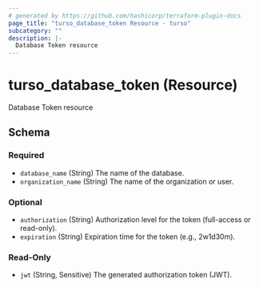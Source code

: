 ```yaml
---
# generated by https://github.com/hashicorp/terraform-plugin-docs
page_title: "turso_database_token Resource - turso"
subcategory: ""
description: |-
  Database Token resource
---
```


# turso_database_token (Resource)

Database Token resource



<!-- schema generated by tfplugindocs -->
## Schema

### Required

- `database_name` (String) The name of the database.
- `organization_name` (String) The name of the organization or user.

### Optional

- `authorization` (String) Authorization level for the token (full-access or read-only).
- `expiration` (String) Expiration time for the token (e.g., 2w1d30m).

### Read-Only

- `jwt` (String, Sensitive) The generated authorization token (JWT).
